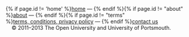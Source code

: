   <footer>
      {% if page.id != 'home' %}<a href="/">home</a>&nbsp;&mdash;&nbsp;{% endif %}{% if page.id != "about" %}<a href="/about.html">about</a>&nbsp;&mdash;&nbsp;{% endif %}{% if page.id != "terms" %}<a href="/terms-and-conditions.html">terms,&nbsp;conditions,&nbsp;privacy&nbsp;policy</a>&nbsp;&mdash;&nbsp;{% endif %}<a href="mailto:ParkJamApp@open.ac.uk">contact&nbsp;us</a> &nbsp;&nbsp;&nbsp;<span style="white-space: nowrap;">&nbsp;&copy;&nbsp;2011&ndash;2013</span>&nbsp;The&nbsp;Open&nbsp;University&nbsp;and&nbsp;University&nbsp;of&nbsp;Portsmouth. 
  </footer>

